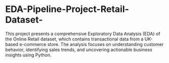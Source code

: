 # EDA-Pipeline-Project-Retail-Dataset-
This project presents a comprehensive Exploratory Data Analysis (EDA) of the Online Retail dataset, which contains transactional data from a UK-based e-commerce store. The analysis focuses on understanding customer behavior, identifying sales trends, and uncovering actionable business insights using Python.
